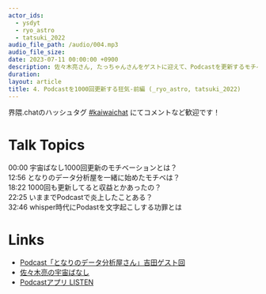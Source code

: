 ```yaml
---
actor_ids:
  - ysdyt
  - ryo_astro
  - tatsuki_2022
audio_file_path: /audio/004.mp3
audio_file_size:
date: 2023-07-11 00:00:00 +0900
description: 佐々木亮さん, たっちゃんさんをゲストに迎えて、Podcastを更新するモチベ, 収益, 音声メディア炎上, 音声文字起こしの功罪 などについて話しました。
duration:
layout: article
title: 4. Podcastを1000回更新する狂気-前編 (_ryo_astro, tatsuki_2022)
---
```


界隈.chatのハッシュタグ [#kaiwaichat](https://twitter.com/search?q=%23kaiwaichat&src=typed_query&f=live) にてコメントなど歓迎です！

# Talk Topics
00:00 宇宙ばなし1000回更新のモチベーションとは？  
12:56 となりのデータ分析屋を一緒に始めたモチベは？  
18:22 1000回も更新してると収益とかあったの？  
22:25 いままでPodcastで炎上したことある？  
32:46 whisper時代にPodastを文字起こしする功罪とは  

# Links
- [Podcast「となりのデータ分析屋さん」吉田ゲスト回](https://open.spotify.com/episode/7vX7he7IdI3k3PqIaO3DKx)
- [佐々木亮の宇宙ばなし](https://podcasts.apple.com/jp/podcast/%E4%BD%90%E3%80%85%E6%9C%A8%E4%BA%AE%E3%81%AE%E5%AE%87%E5%AE%99%E3%81%B0%E3%81%AA%E3%81%97/id1530818711)
- [Podcastアプリ LISTEN](https://listen.style/)
